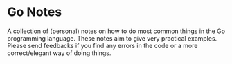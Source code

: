 
# Go Notes
A collection of (personal) notes on how to do most common things in the Go programming language. These notes aim to give very practical examples. Please send feedbacks if you find any errors in the code or a more correct/elegant way of doing things. 